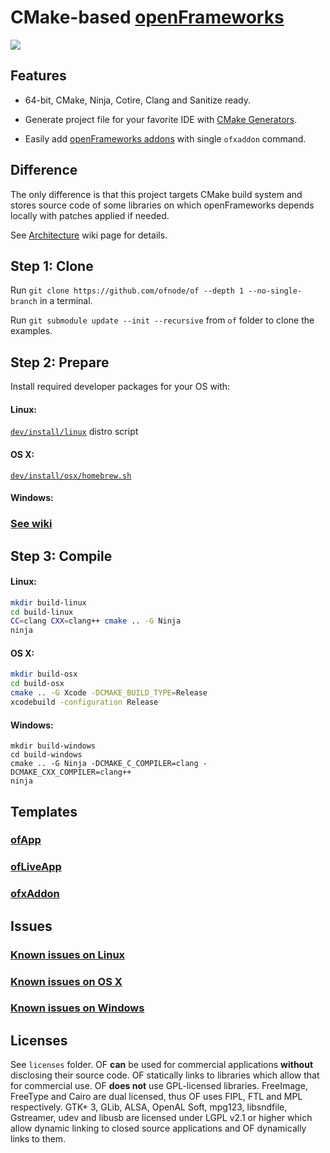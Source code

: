 CMake-based [openFrameworks](https://github.com/openframeworks/openFrameworks)
==============================================================================


![](http://i.imgur.com/wKDVkN6.png)


Features
--------

 - 64-bit, CMake, Ninja, Cotire, Clang and Sanitize ready.

 - Generate project file for your favorite IDE with [CMake Generators](http://www.cmake.org/cmake/help/v3.0/manual/cmake-generators.7.html#extra-generators).
 
 - Easily add [openFrameworks addons](http://ofxaddons.com) with single `ofxaddon` command.


Difference
----------

The only difference is that this project targets CMake build system and stores source code of some libraries on which openFrameworks depends locally with patches applied if needed.

See [Architecture](https://github.com/ofnode/of/wiki/Architecture) wiki page for details.


Step 1: Clone
-------------

Run `git clone https://github.com/ofnode/of --depth 1 --no-single-branch` in a terminal.

Run `git submodule update --init --recursive` from `of` folder to clone the examples.

Step 2: Prepare
---------------

Install required developer packages for your OS with:

#### Linux:

[`dev/install/linux`](https://github.com/ofnode/of/tree/master/dev/install/linux) distro script

#### OS X:

[`dev/install/osx/homebrew.sh`](https://github.com/ofnode/of/tree/master/dev/install/osx/homebrew.sh)

#### Windows:

### [See wiki](https://github.com/ofnode/of/wiki/Instructions-for-Windows)


Step 3: Compile
---------------

#### Linux:

```bash
mkdir build-linux
cd build-linux
CC=clang CXX=clang++ cmake .. -G Ninja
ninja
```

#### OS X:

```bash
mkdir build-osx
cd build-osx
cmake .. -G Xcode -DCMAKE_BUILD_TYPE=Release
xcodebuild -configuration Release
```

#### Windows:

```batch
mkdir build-windows
cd build-windows
cmake .. -G Ninja -DCMAKE_C_COMPILER=clang -DCMAKE_CXX_COMPILER=clang++
ninja
```


Templates
---------

### [ofApp](https://github.com/ofnode/ofApp)
### [ofLiveApp](https://github.com/ofnode/ofLiveApp)
### [ofxAddon](https://github.com/ofnode/ofxAddon)


Issues
------

### [Known issues on Linux](https://gist.github.com/0470684110f443ce3f01)
### [Known issues on OS X](https://gist.github.com/85bda4b8cf8016210e4a)
### [Known issues on Windows](https://gist.github.com/9e7635b1a51f65f72062)


Licenses
--------

See `licenses` folder. OF **can** be used for commercial applications **without** disclosing their source code. OF statically links to libraries which allow that for commercial use. OF **does not** use GPL-licensed libraries. FreeImage, FreeType and Cairo are dual licensed, thus OF uses FIPL, FTL and MPL respectively. GTK+ 3, GLib, ALSA, OpenAL Soft, mpg123, libsndfile, Gstreamer, udev and libusb are licensed under LGPL v2.1 or higher which allow dynamic linking to closed source applications and OF dynamically links to them.
